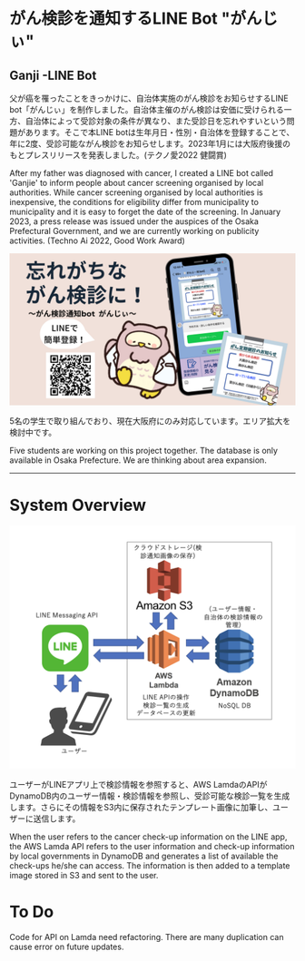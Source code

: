 # がん検診を通知するLINE Bot "がんじぃ"
## Ganji -LINE Bot
父が癌を罹ったことをきっかけに、自治体実施のがん検診をお知らせするLINE bot「がんじぃ」を制作しました。自治体主催のがん検診は安価に受けられる一方、自治体によって受診対象の条件が異なり、また受診日を忘れやすいという問題があります。そこで本LINE botは生年月日・性別・自治体を登録することで、年に2度、受診可能ながん検診をお知らせします。2023年1月には大阪府後援のもとプレスリリースを発表しました。(テクノ愛2022 健闘賞)

After my father was diagnosed with cancer, I created a LINE bot called 'Ganjie' to inform people about cancer screening organised by local authorities. While cancer screening organised by local authorities is inexpensive, the conditions for eligibility differ from municipality to municipality and it is easy to forget the date of the screening. In January 2023, a press release was issued under the auspices of the Osaka Prefectural Government, and we are currently working on publicity activities. (Techno Ai 2022, Good Work Award)

![top](images/top.png)

5名の学生で取り組んでおり、現在大阪府にのみ対応しています。エリア拡大を検討中です。

Five students are working on this project together.
The database is only available in Osaka Prefecture. We are thinking about area expansion.

---
# System Overview
![system](images/system.png)

ユーザーがLINEアプリ上で検診情報を参照すると、AWS LamdaのAPIがDynamoDB内のユーザー情報・検診情報を参照し、受診可能な検診一覧を生成します。さらにその情報をS3内に保存されたテンプレート画像に加筆し、ユーザーに送信します。

When the user refers to the cancer check-up information on the LINE app, the AWS Lamda API refers to the user information and check-up information by local governments in DynamoDB and generates a list of available the check-ups he/she can access. The information is then added to a template image stored in S3 and sent to the user.

# To Do
Code for API on Lamda need refactoring. There are many duplication can cause error on future updates.